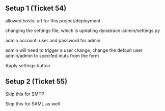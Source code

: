 

## Setup 1 (Ticket 54)

allowed hosts: url for this project/deployment

changing the settings file, which is updating dynatrace-admin/settings.py

admin account: user and password for admin

admin will need to trigger a user change, change the default user admin/admin to specifed inuts from the form

Apply settings button

## Setup 2 (Ticket 55)

Skip this for SMTP

Skip this for SAML as well







